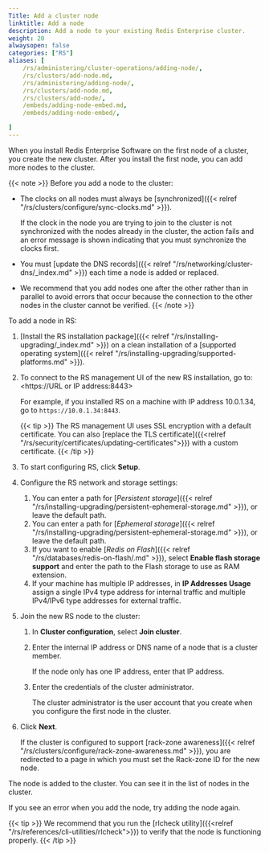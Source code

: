 ```yaml
---
Title: Add a cluster node
linktitle: Add a node
description: Add a node to your existing Redis Enterprise cluster. 
weight: 20
alwaysopen: false
categories: ["RS"]
aliases: [
    /rs/administering/cluster-operations/adding-node/,
    /rs/clusters/add-node.md,
    /rs/administering/adding-node/,
    /rs/clusters/add-node.md,
    /rs/clusters/add-node/,
    /embeds/adding-node-embed.md,
    /embeds/adding-node-embed/,

]
---
```

When you install Redis Enterprise Software on the first node of a cluster, you create the new cluster.
After you install the first node, you can add more nodes to the cluster.

{{< note >}}
Before you add a node to the cluster:

- The clocks on all nodes must always be [synchronized]({{< relref "/rs/clusters/configure/sync-clocks.md" >}}).

    If the clock in the node you are trying to join to the cluster is not synchronized with the nodes already in the cluster,
    the action fails and an error message is shown indicating that you must synchronize the clocks first.

- You must [update the DNS records]({{< relref "/rs/networking/cluster-dns/_index.md" >}})
    each time a node is added or replaced.

- We recommend that you add nodes one after the other rather than in parallel
    to avoid errors that occur because the connection to the other nodes in the cluster cannot be verified.
{{< /note >}}

To add a node in RS:

1. [Install the RS installation package]({{< relref "/rs/installing-upgrading/_index.md" >}}) on a clean installation
    of a [supported operating system]({{< relref "/rs/installing-upgrading/supported-platforms.md" >}}).
1. To connect to the RS management UI of the new RS installation, go to: <https://URL or IP address:8443>

    For example, if you installed RS on a machine with IP address 10.0.1.34, go to `https://10.0.1.34:8443`.

    {{< tip >}}
The RS management UI uses SSL encryption with a default certificate.
You can also [replace the TLS certificate]({{<relref "/rs/security/certificates/updating-certificates">}})
with a custom certificate.
    {{< /tip >}}

1. To start configuring RS, click **Setup**.
1. Configure the RS network and storage settings:
    1. You can enter a path for [*Persistent storage*]({{< relref "/rs/installing-upgrading/persistent-ephemeral-storage.md" >}}),
        or leave the default path.
    1. You can enter a path for [*Ephemeral storage*]({{< relref "/rs/installing-upgrading/persistent-ephemeral-storage.md" >}}),
        or leave the default path.
    1. If you want to enable [*Redis on Flash*]({{< relref "/rs/databases/redis-on-flash/.md" >}}),
        select **Enable flash storage support** and enter the path to the Flash storage to use as RAM extension.
    1. If your machine has multiple IP addresses, in **IP Addresses Usage** assign a single IPv4 type address for internal traffic
        and multiple IPv4/IPv6 type addresses for external traffic.
1. Join the new RS node to the cluster:
    1. In **Cluster configuration**, select **Join cluster**.
    1. Enter the internal IP address or DNS name of a node that is a cluster member.

        If the node only has one IP address, enter that IP address.

    1. Enter the credentials of the cluster administrator.

        The cluster administrator is the user account that you create when you
        configure the first node in the cluster.

1. Click **Next**.

    If the cluster is configured to support [rack-zone awareness]({{< relref "/rs/clusters/configure/rack-zone-awareness.md" >}}),
    you are redirected to a page in which you must set the Rack-zone ID for the new node.

The node is added to the cluster.
You can see it in the list of nodes in the cluster.

If you see an error when you add the node, try adding the node again.

{{< tip >}}
We recommend that you run the [rlcheck utility]({{<relref "/rs/references/cli-utilities/rlcheck">}}) to verify that the node is functioning properly.
{{< /tip >}}

